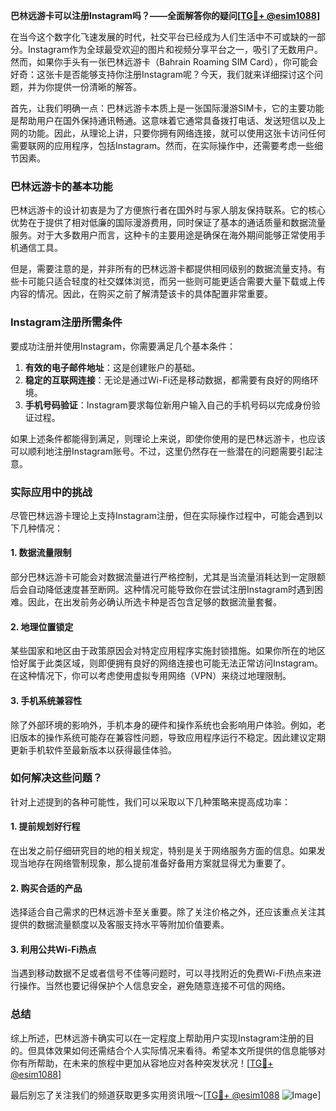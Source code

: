 **巴林远游卡可以注册Instagram吗？——全面解答你的疑问[[TG💪+ @esim1088](https://t.me/s/esim1088)]**

在当今这个数字化飞速发展的时代，社交平台已经成为人们生活中不可或缺的一部分。Instagram作为全球最受欢迎的图片和视频分享平台之一，吸引了无数用户。然而，如果你手头有一张巴林远游卡（Bahrain Roaming SIM Card），你可能会好奇：这张卡是否能够支持你注册Instagram呢？今天，我们就来详细探讨这个问题，并为你提供一份清晰的解答。

首先，让我们明确一点：巴林远游卡本质上是一张国际漫游SIM卡，它的主要功能是帮助用户在国外保持通讯畅通。这意味着它通常具备拨打电话、发送短信以及上网的功能。因此，从理论上讲，只要你拥有网络连接，就可以使用这张卡访问任何需要联网的应用程序，包括Instagram。然而，在实际操作中，还需要考虑一些细节因素。

### 巴林远游卡的基本功能

巴林远游卡的设计初衷是为了方便旅行者在国外时与家人朋友保持联系。它的核心优势在于提供了相对低廉的国际漫游费用，同时保证了基本的通话质量和数据流量服务。对于大多数用户而言，这种卡的主要用途是确保在海外期间能够正常使用手机通信工具。

但是，需要注意的是，并非所有的巴林远游卡都提供相同级别的数据流量支持。有些卡可能只适合轻度的社交媒体浏览，而另一些则可能更适合需要大量下载或上传内容的情况。因此，在购买之前了解清楚该卡的具体配置非常重要。

### Instagram注册所需条件

要成功注册并使用Instagram，你需要满足几个基本条件：
1. **有效的电子邮件地址**：这是创建账户的基础。
2. **稳定的互联网连接**：无论是通过Wi-Fi还是移动数据，都需要有良好的网络环境。
3. **手机号码验证**：Instagram要求每位新用户输入自己的手机号码以完成身份验证过程。

如果上述条件都能得到满足，则理论上来说，即使你使用的是巴林远游卡，也应该可以顺利地注册Instagram账号。不过，这里仍然存在一些潜在的问题需要引起注意。

### 实际应用中的挑战

尽管巴林远游卡理论上支持Instagram注册，但在实际操作过程中，可能会遇到以下几种情况：

#### 1. 数据流量限制
部分巴林远游卡可能会对数据流量进行严格控制，尤其是当流量消耗达到一定限额后会自动降低速度甚至断网。这种情况可能导致你在尝试注册Instagram时遇到困难。因此，在出发前务必确认所选卡种是否包含足够的数据流量套餐。

#### 2. 地理位置锁定
某些国家和地区由于政策原因会对特定应用程序实施封锁措施。如果你所在的地区恰好属于此类区域，则即便拥有良好的网络连接也可能无法正常访问Instagram。在这种情况下，你可以考虑使用虚拟专用网络（VPN）来绕过地理限制。

#### 3. 手机系统兼容性
除了外部环境的影响外，手机本身的硬件和操作系统也会影响用户体验。例如，老旧版本的操作系统可能存在兼容性问题，导致应用程序运行不稳定。因此建议定期更新手机软件至最新版本以获得最佳体验。

### 如何解决这些问题？

针对上述提到的各种可能性，我们可以采取以下几种策略来提高成功率：

#### 1. 提前规划好行程
在出发之前仔细研究目的地的相关规定，特别是关于网络服务方面的信息。如果发现当地存在网络管制现象，那么提前准备好备用方案就显得尤为重要了。

#### 2. 购买合适的产品
选择适合自己需求的巴林远游卡至关重要。除了关注价格之外，还应该重点关注其提供的数据流量额度以及客服支持水平等附加价值要素。

#### 3. 利用公共Wi-Fi热点
当遇到移动数据不足或者信号不佳等问题时，可以寻找附近的免费Wi-Fi热点来进行操作。当然也要记得保护个人信息安全，避免随意连接不可信的网络。

### 总结

综上所述，巴林远游卡确实可以在一定程度上帮助用户实现Instagram注册的目的。但具体效果如何还需结合个人实际情况来看待。希望本文所提供的信息能够对你有所帮助，在未来的旅程中更加从容地应对各种突发状况！[[TG💪+ @esim1088](https://t.me/s/esim1088)]

最后别忘了关注我们的频道获取更多实用资讯哦～[[TG💪+ @esim1088](https://t.me/s/esim1088) ![Image](https://i.postimg.cc/4NQfJmqS/Snipaste-2025-05-13-00-14-12.png)]